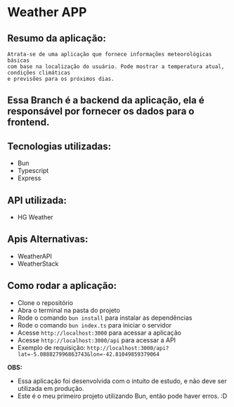 # Weather APP
## Resumo da aplicação:

```
Atrata-se de uma aplicação que fornece informações meteorológicas básicas
com base na localização do usuário. Pode mostrar a temperatura atual, condições climáticas
e previsões para os próximos dias.
```

## Essa Branch é a backend da aplicação, ela é responsável por fornecer os dados para o frontend.

## Tecnologias utilizadas:
- Bun
- Typescript
- Express

## API utilizada:
- HG Weather

## Apis Alternativas:
- WeatherAPI
- WeatherStack

## Como rodar a aplicação:
- Clone o repositório
- Abra o terminal na pasta do projeto
- Rode o comando `bun install` para instalar as dependências
- Rode o comando `bun index.ts` para iniciar o servidor
- Acesse `http://localhost:3000` para acessar a aplicação
- Acesse `http://localhost:3000/api` para acessar a API
- Exemplo de requisição: `http://localhost:3000/api?lat=-5.088827996863743&lon=-42.81049859379064`


**OBS:**
- Essa aplicação foi desenvolvida com o intuito de estudo, e não deve ser utilizada em produção.
- Este é o meu primeiro projeto utilizando Bun, então pode haver erros. :D